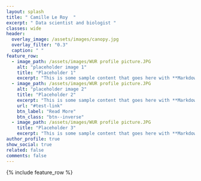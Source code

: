 ```yaml
---
layout: splash
title: " Camille Le Roy  "
excerpt: " Data scientist and biologist "
classes: wide
header:
  overlay_image: /assets/images/canopy.jpg
  overlay_filter: "0.3"
  caption: " "
feature_row:
  - image_path: /assets/images/WUR profile picture.JPG
    alt: "placeholder image 1"
    title: "Placeholder 1"
    excerpt: "This is some sample content that goes here with **Markdown** formatting."
  - image_path: /assets/images/WUR profile picture.JPG
    alt: "placeholder image 2"
    title: "Placeholder 2"
    excerpt: "This is some sample content that goes here with **Markdown** formatting."
    url: "#test-link"
    btn_label: "Read More"
    btn_class: "btn--inverse"
  - image_path: /assets/images/WUR profile picture.JPG
    title: "Placeholder 3"
    excerpt: "This is some sample content that goes here with **Markdown** formatting."
author_profile: true
show_social: true
related: false
comments: false
---
```


{% include feature_row %}


